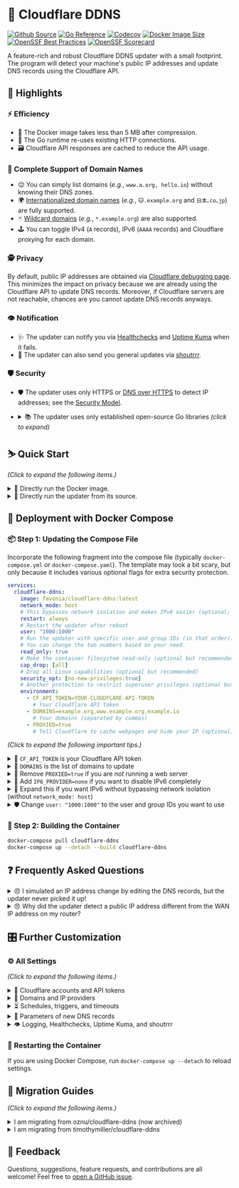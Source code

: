 # 🌟 Cloudflare DDNS

[![Github Source](https://img.shields.io/badge/source-github-orange)](https://github.com/favonia/cloudflare-ddns)
[![Go Reference](https://pkg.go.dev/badge/github.com/favonia/cloudflare-ddns/.svg)](https://pkg.go.dev/github.com/favonia/cloudflare-ddns/)
[![Codecov](https://img.shields.io/codecov/c/github/favonia/cloudflare-ddns)](https://app.codecov.io/gh/favonia/cloudflare-ddns)
[![Docker Image Size](https://img.shields.io/docker/image-size/favonia/cloudflare-ddns/latest)](https://hub.docker.com/r/favonia/cloudflare-ddns)
[![OpenSSF Best Practices](https://bestpractices.coreinfrastructure.org/projects/6680/badge)](https://bestpractices.coreinfrastructure.org/projects/6680)
[![OpenSSF Scorecard](https://api.securityscorecards.dev/projects/github.com/favonia/cloudflare-ddns/badge)](https://securityscorecards.dev/viewer/?uri=github.com/favonia/cloudflare-ddns)

A feature-rich and robust Cloudflare DDNS updater with a small footprint. The program will detect your machine's public IP addresses and update DNS records using the Cloudflare API.

## 📜 Highlights

### ⚡ Efficiency

- 🤏 The Docker image takes less than 5 MB after compression.
- 🔁 The Go runtime re-uses existing HTTP connections.
- 🗃️ Cloudflare API responses are cached to reduce the API usage.

### 💯 Complete Support of Domain Names

- 😌 You can simply list domains (_e.g._, `www.a.org, hello.io`) without knowing their DNS zones.
- 🌍 [Internationalized domain names](https://en.wikipedia.org/wiki/Internationalized_domain_name) (_e.g._, `🐱.example.org` and `日本｡co｡jp`) are fully supported.
- 🃏 [Wildcard domains](https://en.wikipedia.org/wiki/Wildcard_DNS_record) (_e.g._, `*.example.org`) are also supported.
- 🕹️ You can toggle IPv4 (`A` records), IPv6 (`AAAA` records) and Cloudflare proxying for each domain.

### 🕵️ Privacy

By default, public IP addresses are obtained via [Cloudflare debugging page](https://one.one.one.one/cdn-cgi/trace). This minimizes the impact on privacy because we are already using the Cloudflare API to update DNS records. Moreover, if Cloudflare servers are not reachable, chances are you cannot update DNS records anyways.

### 👁️ Notification

- 🩺 The updater can notify you via [Healthchecks](https://healthchecks.io) and [Uptime Kuma](https://uptime.kuma.pet) when it fails.
- 📣 The updater can also send you general updates via [shoutrrr](https://containrrr.dev/shoutrrr/).

### 🛡️ Security

- 🛡️ The updater uses only HTTPS or [DNS over HTTPS](https://en.wikipedia.org/wiki/DNS_over_HTTPS) to detect IP addresses; see the [Security Model](docs/DESIGN.markdown#network-security-threat-model).
- <details><summary>📚 The updater uses only established open-source Go libraries <em>(click to expand)</em></summary>

  - [cloudflare-go](https://github.com/cloudflare/cloudflare-go):\
    The official Go binding of Cloudflare API v4.
  - [cron](https://github.com/robfig/cron):\
    Parsing of Cron expressions.
  - [go-retryablehttp](https://github.com/hashicorp/go-retryablehttp):\
    HTTP clients with automatic retries and exponential backoff.
  - [go-querystring](https://github.com/google/go-querystring):\
    A library to construct URL query parameters.
  - [shoutrrr](https://github.com/containrrr/shoutrrr):\
    A notification library for sending general updates.
  - [ttlcache](https://github.com/jellydator/ttlcache):\
    In-memory cache to hold Cloudflare API responses.
  - [mock](https://go.uber.org/mock) (for testing only):\
    A comprehensive, semi-official framework for mocking.
  - [testify](https://github.com/stretchr/testify) (for testing only):\
    A comprehensive tool set for testing Go programs.

  </details>

## ⛷️ Quick Start

_(Click to expand the following items.)_

<details><summary>🐋 Directly run the Docker image.</summary>

```bash
docker run \
  --network host \
  -e CF_API_TOKEN=YOUR-CLOUDFLARE-API-TOKEN \
  -e DOMAINS=example.org,www.example.org,example.io \
  -e PROXIED=true \
  favonia/cloudflare-ddns:latest
```

</details>

<details><summary>🧬 Directly run the updater from its source.</summary>

You need the [Go tool](https://golang.org/doc/install) to run the updater from its source.

```bash
CF_API_TOKEN=YOUR-CLOUDFLARE-API-TOKEN \
  DOMAINS=example.org,www.example.org,example.io \
  PROXIED=true \
  go run github.com/favonia/cloudflare-ddns/cmd/ddns@latest
```

</details>

## 🐋 Deployment with Docker Compose

### 📦 Step 1: Updating the Compose File

Incorporate the following fragment into the compose file (typically `docker-compose.yml` or `docker-compose.yaml`). The template may look a bit scary, but only because it includes various optional flags for extra security protection.

```yaml
services:
  cloudflare-ddns:
    image: favonia/cloudflare-ddns:latest
    network_mode: host
    # This bypasses network isolation and makes IPv6 easier (optional; see below)
    restart: always
    # Restart the updater after reboot
    user: "1000:1000"
    # Run the updater with specific user and group IDs (in that order).
    # You can change the two numbers based on your need.
    read_only: true
    # Make the container filesystem read-only (optional but recommended)
    cap_drop: [all]
    # Drop all Linux capabilities (optional but recommended)
    security_opt: [no-new-privileges:true]
    # Another protection to restrict superuser privileges (optional but recommended)
    environment:
      - CF_API_TOKEN=YOUR-CLOUDFLARE-API-TOKEN
        # Your Cloudflare API token
      - DOMAINS=example.org,www.example.org,example.io
        # Your domains (separated by commas)
      - PROXIED=true
        # Tell Cloudflare to cache webpages and hide your IP (optional)
```

_(Click to expand the following important tips.)_

<details>
<summary>🔑 <code>CF_API_TOKEN</code> is your Cloudflare API token</summary>

The value of `CF_API_TOKEN` should be an API **token** (_not_ an API key), which can be obtained from the [API Tokens page](https://dash.cloudflare.com/profile/api-tokens). Use the **Edit zone DNS** template to create and copy a token into the environment file. (The less secure API key authentication is deliberately _not_ supported.)

</details>

<details>
<summary>📍 <code>DOMAINS</code> is the list of domains to update</summary>

The value of `DOMAINS` should be a list of [fully qualified domain names (FQDNs)](https://en.wikipedia.org/wiki/Fully_qualified_domain_name) separated by commas. For example, `DOMAINS=example.org,www.example.org,example.io` instructs the updater to manage the domains `example.org`, `www.example.org`, and `example.io`. These domains do not have to be in the same zone---the updater will identify their zones automatically.

</details>

<details>
<summary>🚨 Remove <code>PROXIED=true</code> if you are <em>not</em> running a web server</summary>

The setting `PROXIED=true` instructs Cloudflare to cache webpages and hide your IP addresses. If you wish to bypass that and expose your actual IP addresses, remove `PROXIED=true`. If your traffic is not HTTP(S), then Cloudflare cannot proxy it and you should probably turn off the proxying by removing `PROXIED=true`. The default value of `PROXIED` is `false`.

</details>

<details>
<summary>📴 Add <code>IP6_PROVIDER=none</code> if you want to disable IPv6 completely</summary>

The updater, by default, will attempt to update DNS records for both IPv4 and IPv6, and there is no harm in leaving the automatic detection on even if your network does not work for one of them. However, if you want to disable IPv6 entirely (perhaps to avoid all the detection errors), add the setting `IP6_PROVIDER=none`.

</details>

<details>
<summary>📡 Expand this if you want IPv6 without bypassing network isolation (without <code>network_mode: host</code>)</summary>

The easiest way to enable IPv6 is to use `network_mode: host` so that the updater can access the host IPv6 network directly. This has the downside of bypassing the network isolation. If you wish to keep the updater isolated from the host network, remove `network_mode: host` and follow the steps in the [official Docker documentation to enable IPv6](https://docs.docker.com/config/daemon/ipv6/). Use newer versions of Docker that come with (much) better IPv6 support.

</details>

<details>
<summary>🛡️ Change <code>user: "1000:1000"</code> to the user and group IDs you want to use</summary>

Change `1000:1000` to `USER:GROUP` for the `USER` and `GROUP` IDs you wish to use to run the updater. The settings `cap_drop`, `read_only`, and `no-new-privileges` in the template provide additional protection, especially when you run the container as a non-superuser.

</details>

### 🚀 Step 2: Building the Container

```bash
docker-compose pull cloudflare-ddns
docker-compose up --detach --build cloudflare-ddns
```

## ❓ Frequently Asked Questions

<details>
<summary>😠 I simulated an IP address change by editing the DNS records, but the updater never picked it up!</summary>

Please rest assured that the updater is working as expected. **It will update the DNS records _immediately_ for a real IP change.** Here is a detailed explanation. There are two causes of an IP mismatch:

1. A change of your actual IP address (a real change), or
2. A change of the IP address in the DNS records (a simulated change).

The updater assumes no one will actively change the DNS records. In other words, it assumes simulated changes will not happen. It thus caches the DNS records and cannot detect your simulated changes. However, when your actual IP address changes, the updater will immediately update the DNS records. Also, the updater will eventually check the DNS records and detect simulated changes after `CACHE_EXPIRATION` (six hours by default) has passed.

If you really wish to test the updater with simulated IP changes in the DNS records, you can set `CACHE_EXPIRATION=1ns` (all cache expiring in one nanosecond), effectively disabling the caching. However, it is recommended to keep the default value (six hours) to reduce your network traffic.

</details>

<details>
<summary>😠 Why did the updater detect a public IP address different from the WAN IP address on my router?</summary>

Is your “public” IP address on your router between `100.64.0.0` and `100.127.255.255`? If so, you are within your ISP’s [CGNAT (Carrier-grade NAT)](https://en.wikipedia.org/wiki/Carrier-grade_NAT). In practice, there is no way for DDNS to work with CGNAT, because your ISP does not give you a real public IP address, nor does it allow you to forward IP packages to your router using cool protocols such as [Port Control Protocol](https://en.wikipedia.org/wiki/Port_Control_Protocol). You have to give up DDNS or switch to another ISP. You may consider other services such as [Cloudflare Tunnel](https://developers.cloudflare.com/cloudflare-one/connections/connect-networks/) that can work around CGNAT.

</details>

## 🎛️ Further Customization

### ⚙️ All Settings

_(Click to expand the following items.)_

<details>
<summary>🔑 Cloudflare accounts and API tokens</summary>

| Name                | Valid Values                                                                                              | Meaning                                                                                                              | Required?                                                           | Default Value |
| ------------------- | --------------------------------------------------------------------------------------------------------- | -------------------------------------------------------------------------------------------------------------------- | ------------------------------------------------------------------- | ------------- |
| `CF_ACCOUNT_ID`     | [Cloudflare Account IDs](https://developers.cloudflare.com/fundamentals/setup/find-account-and-zone-ids/) | The Cloudflare account ID used to distinguish multiple DNS zones with the same name. It is _not_ your email address! | No (in most cases you can leave it blank)                           | (unset)       |
| `CF_API_TOKEN`      | Cloudflare API tokens                                                                                     | The token to access the Cloudflare API                                                                               | Exactly one of `CF_API_TOKEN` and `CF_API_TOKEN_FILE` should be set | N/A           |
| `CF_API_TOKEN_FILE` | Paths to files containing Cloudflare API tokens                                                           | A file that contains the token to access the Cloudflare API                                                          | Exactly one of `CF_API_TOKEN` and `CF_API_TOKEN_FILE` should be set | N/A           |

</details>

<details>
<summary>📍 Domains and IP providers</summary>

| Name           | Valid Values                                                          | Meaning                                                                                                             | Required?   | Default Value      |
| -------------- | --------------------------------------------------------------------- | ------------------------------------------------------------------------------------------------------------------- | ----------- | ------------------ |
| `DOMAINS`      | Comma-separated fully qualified domain names or wildcard domain names | The domains the updater should manage for both `A` and `AAAA` records                                               | (See below) | (empty list)       |
| `IP4_DOMAINS`  | Comma-separated fully qualified domain names or wildcard domain names | The domains the updater should manage for `A` records                                                               | (See below) | (empty list)       |
| `IP6_DOMAINS`  | Comma-separated fully qualified domain names or wildcard domain names | The domains the updater should manage for `AAAA` records                                                            | (See below) | (empty list)       |
| `IP4_PROVIDER` | `cloudflare.doh`, `cloudflare.trace`, `local`, `url:URL`, or `none`   | How to detect IPv4 addresses, or `none` to disable IPv4. (See below for the detailed description of each provider.) | No          | `cloudflare.trace` |
| `IP6_PROVIDER` | `cloudflare.doh`, `cloudflare.trace`, `local`, `url:URL`, or `none`   | How to detect IPv6 addresses, or `none` to disable IPv6. (See below for the detailed description of each provider.) | No          | `cloudflare.trace` |

> <details>
> <summary>📍 At least one of <code>DOMAINS</code> and <code>IP4/6_DOMAINS</code> must be non-empty.</summary>
>
> At least one domain should be listed in `DOMAINS`, `IP4_DOMAINS`, or `IP6_DOMAINS`. Otherwise, if all of them are empty, then the updater has nothing to do. It is fine to list the same domain in both `IP4_DOMAINS` and `IP6_DOMAINS`, which is equivalent to listing it in `DOMAINS`. Internationalized domain names are supported using the non-transitional processing that is fully compatible with IDNA2008.
>
> </details>

> <details>
> <summary>📜 Available providers for <code>IP4_PROVIDER</code> and <code>IP6_PROVIDER</code>:</summary>
>
> - `cloudflare.doh`\
>   Get the public IP address by querying `whoami.cloudflare.` against [Cloudflare via DNS-over-HTTPS](https://developers.cloudflare.com/1.1.1.1/dns-over-https) and update DNS records accordingly.
> - `cloudflare.trace`\
>   Get the public IP address by parsing the [Cloudflare debugging page](https://one.one.one.one/cdn-cgi/trace) and update DNS records accordingly. This is the default provider.
> - `local`\
>   Get the address via local network interfaces and update DNS records accordingly. When multiple local network interfaces or in general multiple IP addresses are present, the updater will use the address that would have been used for outbound UDP connections to Cloudflare servers.
>   ⚠️ You need access to the host network (such as `network_mode: host` in Docker Compose) for this policy, for otherwise the updater will detect the addresses inside the [bridge network in Docker](https://docs.docker.com/network/bridge/) instead of those in the host network.
> - `url:URL`\
>   Fetch the content at a URL via the HTTP(S) protocol as the IP address. The provider format is `url:` followed by the URL. For example, `IP4_PROVIDER=url:https://api4.ipify.org` will fetch the IPv4 addresses from <https://api4.ipify.org>, a server maintained by [ipify](https://www.ipify.org).
>   ⚠️ Currently, the updater _will not_ force IPv4 or IPv6 when retrieving the IPv4 or IPv6 address at the URL, and thus the service must either restrict its access to the correct IP network or return the correct IP address regardless of what IP network is used. As an example, <https://api4.ipify.org> has restricted its access to IPv4. The reason is that there are no elegant ways to force IPv4 or IPv6 using the Go standard library; please [open a GitHub issue](https://github.com/favonia/cloudflare-ddns/issues/new) if you have a use case so that I might add some ugly hack to force it.
> - `none`\
>   Stop the DNS updating completely. Existing DNS records will not be removed.
>
> The option `IP4_PROVIDER` is governing IPv4 addresses and `A`-type records, while the option `IP6_PROVIDER` is governing IPv6 addresses and `AAAA`-type records. The two options act independently of each other; that is, you can specify different address providers for IPv4 and IPv6.
>
> Some technical details: For the providers `cloudflare.doh` and `cloudflare.trace`, the updater will connect to the servers `1.1.1.1` for IPv4 and `2606:4700:4700::1111` for IPv6. Since version 1.9.3, the updater will switch to `1.0.0.1` for IPv4 if `1.1.1.1` appears to be blocked or intercepted by your ISP or your router (which is still not uncommon).
>
> </details>

> <details>
> <summary>🃏 What are wildcard domains?</summary>
>
> Wildcard domains (`*.example.org`) represent all subdomains that _would not exist otherwise._ Therefore, if you have another subdomain entry `sub.example.org`, the wildcard domain is independent of it, because it only represents the _other_ subdomains which do not have their own entries. Also, you can only have one layer of `*`---`*.*.example.org` would not work.
>
> </details>

</details>

<details>
<summary>⏳ Schedules, triggers, and timeouts</summary>

| Name                | Valid Values                                                                                                                                                                  | Meaning                                                                                                                                                                             | Required? | Default Value                 |
| ------------------- | ----------------------------------------------------------------------------------------------------------------------------------------------------------------------------- | ----------------------------------------------------------------------------------------------------------------------------------------------------------------------------------- | --------- | ----------------------------- |
| `CACHE_EXPIRATION`  | Positive time durations with a unit, such as `1h` and `10m`. See [time.ParseDuration](https://golang.org/pkg/time/#ParseDuration)                                             | The expiration of cached Cloudflare API responses                                                                                                                                   | No        | `6h0m0s` (6 hours)            |
| `DELETE_ON_STOP`    | Boolean values, such as `true`, `false`, `0` and `1`. See [strconv.ParseBool](https://pkg.go.dev/strconv#ParseBool)                                                           | Whether managed DNS records should be deleted on exit                                                                                                                               | No        | `false`                       |
| `DETECTION_TIMEOUT` | Positive time durations with a unit, such as `1h` and `10m`. See [time.ParseDuration](https://golang.org/pkg/time/#ParseDuration)                                             | The timeout of each attempt to detect IP addresses                                                                                                                                  | No        | `5s` (5 seconds)              |
| `TZ`                | Recognized timezones, such as `UTC`                                                                                                                                           | The timezone used for logging and parsing `UPDATE_CRON`                                                                                                                             | No        | `UTC`                         |
| `UPDATE_CRON`       | Cron expressions or the special value `@once`. See the [documentation of cron](https://pkg.go.dev/github.com/robfig/cron/v3#hdr-CRON_Expression_Format) for cron expressions. | The schedule to re-check IP addresses and update DNS records (if necessary). The special value `@once` means the updater will terminate immediately after updating the DNS records. | No        | `@every 5m` (every 5 minutes) |
| `UPDATE_ON_START`   | Boolean values, such as `true`, `false`, `0` and `1`. See [strconv.ParseBool](https://pkg.go.dev/strconv#ParseBool)                                                           | Whether to check IP addresses on start regardless of `UPDATE_CRON`                                                                                                                  | No        | `true`                        |
| `UPDATE_TIMEOUT`    | Positive time durations with a unit, such as `1h` and `10m`. See [time.ParseDuration](https://golang.org/pkg/time/#ParseDuration)                                             | The timeout of each attempt to update DNS records, per domain, per record type                                                                                                      | No        | `30s` (30 seconds)            |

> ⚠️ The update schedule _does not_ take the time to update records into consideration. For example, if the schedule is “for every 5 minutes”, and if the updating itself takes 2 minutes, then the actual interval between adjacent updates is 3 minutes, not 5 minutes.

</details>

<details>
<summary>🐣 Parameters of new DNS records</summary>

> 👉 The updater will preserve existing record parameters (TTL, proxy states, comments, etc.) unless it has to create new DNS records (or recreate deleted ones). Only when it creates DNS records, the following settings will apply. To change existing record parameters now, you can go to your [Cloudflare Dashboard](https://dash.cloudflare.com) and change them directly. If you think you have a use case where the updater should actively overwrite existing record parameters in addition to IP addresses, please [let me know](https://github.com/favonia/cloudflare-ddns/issues/new).

| Name             | Valid Values                                                                                                                                                                             | Meaning                                                                                                                                    | Required? | Default Value                              |
| ---------------- | ---------------------------------------------------------------------------------------------------------------------------------------------------------------------------------------- | ------------------------------------------------------------------------------------------------------------------------------------------ | --------- | ------------------------------------------ |
| `PROXIED`        | Boolean values, such as `true`, `false`, `0` and `1`. See [strconv.ParseBool](https://pkg.go.dev/strconv#ParseBool). 🧪 See below for experimental support of per-domain proxy settings. | Whether new DNS records should be proxied by Cloudflare                                                                                    | No        | `false`                                    |
| `TTL`            | Time-to-live (TTL) values in seconds                                                                                                                                                     | The TTL values used to create new DNS records                                                                                              | No        | `1` (This means “automatic” to Cloudflare) |
| `RECORD_COMMENT` | Strings (that consist of only [Unicode graphic characters](https://en.wikipedia.org/wiki/Graphic_character))                                                                             | The [record comment](https://developers.cloudflare.com/dns/manage-dns-records/reference/record-attributes/) used to create new DNS records | No        | `""`                                       |

> <details>
> <summary>🧪 Experimental per-domain proxy settings (subject to changes):</summary>
>
> The `PROXIED` can be a boolean expression. Here are some examples:
>
> - `PROXIED=is(example.org)`: proxy only the domain `example.org`
> - `PROXIED=is(example1.org) || sub(example2.org)`: proxy only the domain `example1.org` and subdomains of `example2.org`
> - `PROXIED=!is(example.org)`: proxy every managed domain _except for_ `example.org`
> - `PROXIED=is(example1.org) || is(example2.org) || is(example3.org)`: proxy only the domains `example1.org`, `example2.org`, and `example3.org`
>
> A boolean expression has one of the following forms (all whitespace is ignored):
>
> - A boolean value accepted by [strconv.ParseBool](https://pkg.go.dev/strconv#ParseBool), such as `t` as `true` or `FALSE` as `false`.
> - `is(d)` which matches the domain `d`. Note that `is(*.a)` only matches the wildcard domain `*.a`; use `sub(a)` to match all subdomains of `a` (including `*.a`).
> - `sub(d)` which matches subdomains of `d`, such as `a.d` and `b.d`. It does not match the domain `d` itself.
> - `! e` where `e` is a boolean expression, representing logical negation of `e`.
> - `e1 || e2` where `e1` and `e2` are boolean expressions, representing logical disjunction of `e1` and `e2`.
> - `e1 && e2` where `e1` and `e2` are boolean expressions, representing logical conjunction of `e1` and `e2`.
>
> One can use parentheses to group expressions, such as `!(is(a) && (is(b) || is(c)))`.
> For convenience, the engine also accepts these short forms:
>
> - `is(d1, d2, ..., dn)` is `is(d1) || is(d2) || ... || is(dn)`
> - `sub(d1, d2, ..., dn)` is `sub(d1) || sub(d2) || ... || sub(dn)`
>
> For example, these two settings are equivalent:
>
> - `PROXYD=is(example1.org) || is(example2.org) || is(example3.org)`
> - `PROXIED=is(example1.org,example2.org,example3.org)`
> </details>

</details>

<details>
<summary>👁️ Logging, Healthchecks, Uptime Kuma, and shoutrrr</summary>

| Name           | Valid Values                                                                                                                                                      | Meaning                                                                                                                                                                                         | Required? | Default Value |
| -------------- | ----------------------------------------------------------------------------------------------------------------------------------------------------------------- | ----------------------------------------------------------------------------------------------------------------------------------------------------------------------------------------------- | --------- | ------------- |
| `EMOJI`        | Boolean values, such as `true`, `false`, `0` and `1`. See [strconv.ParseBool](https://pkg.go.dev/strconv#ParseBool)                                               | Whether the updater should use emojis in the logging                                                                                                                                            | No        | `true`        |
| `HEALTHCHECKS` | [Healthchecks ping URLs](https://healthchecks.io/docs/), such as `https://hc-ping.com/<uuid>` or `https://hc-ping.com/<project-ping-key>/<name-slug>` (see below) | If set, the updater will ping the URL when it successfully updates IP addresses                                                                                                                 | No        | (unset)       |
| `QUIET`        | Boolean values, such as `true`, `false`, `0` and `1`. See [strconv.ParseBool](https://pkg.go.dev/strconv#ParseBool)                                               | Whether the updater should reduce the logging                                                                                                                                                   | No        | `false`       |
| `UPTIMEKUMA`   | Uptime Kuma’s Push URLs, such as `https://<host>/push/<id>`. For convenience, you can directly copy the ‘Push URL’ from the Uptime Kuma configuration page.       | If set, the updater will ping the URL when it successfully updates IP addresses. ⚠️ Remember to change the “Heartbeat Interval” to match your DNS updating schedule specified in `UPDATE_CRON`. | No        | (unset)       |
| 🧪 `SHOUTRRR`  | 🧪 Newline-separated [shoutrrr URLs](https://containrrr.dev/shoutrrr/) such as `discord://<token>@<id>`                                                           | 🧪 If set, the updater will send messages when it updates IP addresses                                                                                                                          | No        | (unset)       |

> 🩺 For `HEALTHCHECKS`, the updater can work with any server following the [same notification protocol](https://healthchecks.io/docs/http_api/), including but not limited to self-hosted instances of [Healthchecks](https://github.com/healthchecks/healthchecks). Both UUID and Slug URLs are supported, and the updater works regardless whether the POST-only mode is enabled.

> ⚠️ If using Healthchecks or Uptime Kuma, please note that a failure of IPv6 would be reported as _down_ even if IPv4 records are updated successfully (and similarly if IPv6 works but IPv4 fails). If your setup does not support IPv6, please add `IP6_PROVIDER=none` to disable IPv6 completely.

</details>

### 🔂 Restarting the Container

If you are using Docker Compose, run `docker-compose up --detach` to reload settings.

## 🚵 Migration Guides

_(Click to expand the following items.)_

<details>
<summary>I am migrating from oznu/cloudflare-ddns (now archived)</summary>

⚠️ [oznu/cloudflare-ddns](https://github.com/oznu/docker-cloudflare-ddns) relies on the insecure DNS protocol to obtain public IP addresses; a malicious hacker could more easily forge DNS responses and trick it into updating your domain with any IP address. In comparison, we use only verified responses from Cloudflare, which makes the attack much more difficult. See the [design document](docs/DESIGN.markdown) for more information on security.

| Old Parameter                          |     | Note                                                                               |
| -------------------------------------- | --- | ---------------------------------------------------------------------------------- |
| `API_KEY=key`                          | ✔️  | Use `CF_API_TOKEN=key`                                                             |
| `API_KEY_FILE=file`                    | ✔️  | Use `CF_API_TOKEN_FILE=file`                                                       |
| `ZONE=example.org` and `SUBDOMAIN=sub` | ✔️  | Use `DOMAINS=sub.example.org` directly                                             |
| `PROXIED=true`                         | ✔️  | Same (`PROXIED=true`)                                                              |
| `RRTYPE=A`                             | ✔️  | Both IPv4 and IPv6 are enabled by default; use `IP6_PROVIDER=none` to disable IPv6 |
| `RRTYPE=AAAA`                          | ✔️  | Both IPv4 and IPv6 are enabled by default; use `IP4_PROVIDER=none` to disable IPv4 |
| `DELETE_ON_STOP=true`                  | ✔️  | Same (`DELETE_ON_STOP=true`)                                                       |
| `INTERFACE=iface`                      | ✔️  | Not required for `local` providers; we can handle multiple network interfaces      |
| `CUSTOM_LOOKUP_CMD=cmd`                | ❌  | There are no shells in the minimal Docker image                                    |
| `DNS_SERVER=server`                    | ❌  | Only Cloudflare is supported, except the `url:URL` provider via HTTP(S)            |

</details>

<details>
<summary>I am migrating from timothymiller/cloudflare-ddns</summary>

| Old JSON Key                          |     | Note                                                                                                                                                                                                                                     |
| ------------------------------------- | --- | ---------------------------------------------------------------------------------------------------------------------------------------------------------------------------------------------------------------------------------------- |
| `cloudflare.authentication.api_token` | ✔️  | Use `CF_API_TOKEN=key`                                                                                                                                                                                                                   |
| `cloudflare.authentication.api_key`   | ❌  | Please use the newer, more secure [API tokens](https://dash.cloudflare.com/profile/api-tokens)                                                                                                                                           |
| `cloudflare.zone_id`                  | ✔️  | Not needed; automatically retrieved from the server                                                                                                                                                                                      |
| `cloudflare.subdomains[].name`        | ✔️  | Use `DOMAINS` with [**fully qualified domain names (FQDNs)**](https://en.wikipedia.org/wiki/Fully_qualified_domain_name) directly; for example, if your zone is `example.org` and your subdomain is `sub`, use `DOMAINS=sub.example.org` |
| `cloudflare.subdomains[].proxied`     | 🧪  | _(experimental)_ Write boolean expressions for `PROXIED` to specify per-domain settings; see above for the detailed documentation for this experimental feature                                                                          |
| `load_balancer`                       | ❌  | Not supported yet; please [make a request](https://github.com/favonia/cloudflare-ddns/issues/new) if you want it                                                                                                                         |
| `a`                                   | ✔️  | Both IPv4 and IPv6 are enabled by default; use `IP4_PROVIDER=none` to disable IPv4                                                                                                                                                       |
| `aaaa`                                | ✔️  | Both IPv4 and IPv6 are enabled by default; use `IP6_PROVIDER=none` to disable IPv6                                                                                                                                                       |
| `proxied`                             | ✔️  | Use `PROXIED=true` or `PROXIED=false`                                                                                                                                                                                                    |
| `purgeUnknownRecords`                 | ❌  | The updater never deletes unmanaged DNS records                                                                                                                                                                                          |

> This updater was originally written as a Go clone of the Python program [timothymiller/cloudflare-ddns](https://github.com/timothymiller/cloudflare-ddns) because the Python code always purged unmanaged DNS records back then and it was not configurable via environment variables. There were feature requests to address these issues but they seemed to be neglected by its author [timothymiller](https://github.com/timothymiller/); I thus made my clone after unsuccessful communications. Understandably, [timothymiller](https://github.com/timothymiller/) did not seem happy with my cloning and my other critical comments. [timothymiller/cloudflare-ddns](https://github.com/timothymiller/cloudflare-ddns) eventually provided an option `purgeUnknownRecords` to disable the unwanted purging, but this updater already went on its way. I believe my Go clone is now much improved and enhanced, but my opinions are biased and you should check the technical details by yourself.

</details>

## 💖 Feedback

Questions, suggestions, feature requests, and contributions are all welcome! Feel free to [open a GitHub issue](https://github.com/favonia/cloudflare-ddns/issues/new).
